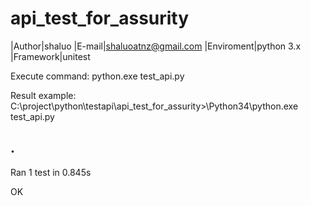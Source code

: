 # api_test_for_assurity
|Author|shaluo
|E-mail|shaluoatnz@gmail.com
|Enviroment|python 3.x
|Framework|unitest

Execute command:
python.exe test_api.py

Result example:
C:\project\python\testapi\api_test_for_assurity>\Python34\python.exe test_api.py

.
----------------------------------------------------------------------
Ran 1 test in 0.845s

OK
